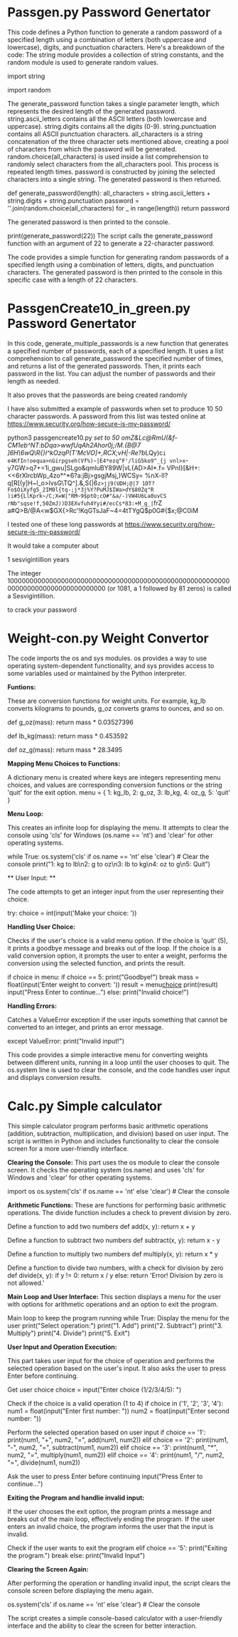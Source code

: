 # Passgen.py Password Genertator

This code defines a Python function to generate a random password of a specified length using a combination of letters (both uppercase and lowercase), digits, and punctuation characters. Here's a breakdown of the code:
The string module provides a collection of string constants, and the random module is used to generate random values.

import string

import random

The generate_password function takes a single parameter length, which represents the desired length of the generated password.
string.ascii_letters contains all the ASCII letters (both lowercase and uppercase).
string.digits contains all the digits (0-9).
string.punctuation contains all ASCII punctuation characters.
all_characters is a string concatenation of the three character sets mentioned above, creating a pool of characters from which the password will be generated.
random.choice(all_characters) is used inside a list comprehension to randomly select characters from the all_characters pool. This process is repeated length times.
password is constructed by joining the selected characters into a single string.
The generated password is then returned.


def generate_password(length):
    all_characters = string.ascii_letters + string.digits + string.punctuation
    password = ''.join(random.choice(all_characters) for _ in range(length))
    return password

The generated password is then printed to the console.

print(generate_password(22))
The script calls the generate_password function with an argument of 22 to generate a 22-character password.

The code provides a simple function for generating random passwords of a specified length using a combination of letters, digits, and punctuation characters. The generated password is then printed to the console in this specific case with a length of 22 characters.

# PassgenCreate10_in_green.py Password Genertator

In this code, generate_multiple_passwords is a new function that generates a specified number of passwords, each of a specified length. It uses a list comprehension to call generate_password the specified number of times, and returns a list of the generated passwords. Then, it prints each password in the list. You can adjust the number of passwords and their length as needed.

It also proves that the passwords are being created randomly

I have also submitted a example of passwords when set to produce 10 50 character passwords. A password from this list was tested online at https://www.security.org/how-secure-is-my-password/

python3 passgencreate10.py *set to 50
omZ&Lc@RmU(&f-CM1eb^NT:bDqa>wwfUqAh2Ahor0j;/M.{B@7
]_6H\6wQ_\R{}l^kOzqP(T'McVO]+,RCX;vH|-Re?b*LQy)c`i
e4KfIn!oequa>nGirpgseh(Vf%)~|E4*ezq^F'/liG5ko9^_{j
vnl>x`-y7GW>q7+=1i_gwu]SLgo&qmluBY89W|vL{AD>AI*.f=
VPnI}[&H+:<<6rXlrcbWp_4zo*^*6?a:jBj>gsgjMsj,}WCSy=
%nX-lI?q[R[(y]H~l_o>lvsG\TQ^].&,S{|6`z>jj9(UDH;@|7
1OT?Fo$OiXyfg5_2IM0l{tq-;j*3j%Y?PuMJ$IWa>dY$80Zq"R
)i#5{LlKprk~/C;X=W|"RM~9$ptO;cO#"&a/-)VW4U6La0uvCS
rNb"sqse!f,50ZmJ))D3EXvfuh4Yyi#/ecCs*83:+M_g_|`frZ
a#Q>B/@A<w$GX{>Rc'!KqGTsJaF~4=4tTYgQ$p0G#{$x;@C0iM

I tested one of these long passwords at 
https://www.security.org/how-secure-is-my-password/

It would take a computer about

1 sesvigintillion years 

The integer 1000000000000000000000000000000000000000000000000000000000000000000000000000000000 (or 1081, a 1 followed by 81 zeros) is called a Sesvigintillion.

to crack your password
# Weight-con.py Weight Convertor

The code imports the os and sys modules. os provides a way to use operating system-dependent functionality, and sys provides access to some variables used or maintained by the Python interpreter.

**Funtions:**

These are conversion functions for weight units. For example, kg_lb converts kilograms to pounds, g_oz converts grams to ounces, and so on.

def g_oz(mass):
    return mass * 0.03527396

def lb_kg(mass):
    return mass * 0.453592

def oz_g(mass):
    return mass * 28.3495

**Mapping Menu Choices to Functions:**

A dictionary menu is created where keys are integers representing menu choices, and values are corresponding conversion functions or the string 'quit' for the exit option.
menu = {
    1: kg_lb,
    2: g_oz,
    3: lb_kg,
    4: oz_g,
    5: 'quit'
}

**Menu Loop:**

This creates an infinite loop for displaying the menu. It attempts to clear the console using 'cls' for Windows (os.name == 'nt') and 'clear' for other operating systems.

while True:
    os.system('cls' if os.name == 'nt' else 'clear')  # Clear the console
    print("1: kg to lb\n2: g to oz\n3: lb to kg\n4: oz to g\n5: Quit")

** User Input: **

The code attempts to get an integer input from the user representing their choice.

try:
    choice = int(input('Make your choice: '))

**Handling User Choice:**

Checks if the user's choice is a valid menu option. If the choice is 'quit' (5), it prints a goodbye message and breaks out of the loop.
If the choice is a valid conversion option, it prompts the user to enter a weight, performs the conversion using the selected function, and prints the result.

if choice in menu:
    if choice == 5:
        print("Goodbye!")
        break
    mass = float(input('Enter weight to convert: '))
    result = menu[choice](mass)
    print(result)
    input("Press Enter to continue...")
else:
    print("Invalid choice!")

**Handling Errors:**

Catches a ValueError exception if the user inputs something that cannot be converted to an integer, and prints an error message.

except ValueError:
    print("Invalid input!")

This code provides a simple interactive menu for converting weights between different units, running in a loop until the user chooses to quit. The os.system line is used to clear the console, and the code handles user input and displays conversion results.

# Calc.py Simple calculator 

This simple calculator program performs basic arithmetic operations (addition, subtraction, multiplication, and division) based on user input. The script is written in Python and includes functionality to clear the console screen for a more user-friendly interface.

**Clearing the Console:**
This part uses the os module to clear the console screen. It checks the operating system (os.name) and uses 'cls' for Windows and 'clear' for other operating systems.

import os
os.system('cls' if os.name == 'nt' else 'clear')  # Clear the console

**Arithmetic Functions:**
These are functions for performing basic arithmetic operations. The divide function includes a check to prevent division by zero.

Define a function to add two numbers
def add(x, y):
    return x + y

Define a function to subtract two numbers
def subtract(x, y):
    return x - y

Define a function to multiply two numbers
def multiply(x, y):
    return x * y

Define a function to divide two numbers, with a check for division by zero
def divide(x, y):
    if y != 0:
        return x / y
    else:
        return 'Error! Division by zero is not allowed.'

**Main Loop and User Interface:**
This section displays a menu for the user with options for arithmetic operations and an option to exit the program.

Main loop to keep the program running
while True:
    Display the menu for the user
    print("Select operation:")
    print("1. Add")
    print("2. Subtract")
    print("3. Multiply")
    print("4. Divide")
    print("5. Exit")

**User Input and Operation Execution:**

This part takes user input for the choice of operation and performs the selected operation based on the user's input. It also asks the user to press Enter before continuing.

Get user choice
    choice = input("Enter choice (1/2/3/4/5): ")

Check if the choice is a valid operation (1 to 4)
    if choice in ('1', '2', '3', '4'):
        num1 = float(input("Enter first number: "))
        num2 = float(input("Enter second number: "))

Perform the selected operation based on user input
        if choice == '1':
            print(num1, "+", num2, "=", add(num1, num2))
        elif choice == '2':
            print(num1, "-", num2, "=", subtract(num1, num2))
        elif choice == '3':
            print(num1, "*", num2, "=", multiply(num1, num2))
        elif choice == '4':
            print(num1, "/", num2, "=", divide(num1, num2))

Ask the user to press Enter before continuing
        input("Press Enter to continue...")

**Exiting the Program and handlie invalid input:**  

If the user chooses the exit option, the program prints a message and breaks out of the main loop, effectively ending the program.
If the user enters an invalid choice, the program informs the user that the input is invalid.

Check if the user wants to exit the program
    elif choice == '5':
        print("Exiting the program.")
        break
    else:
        print("Invalid Input")

**Clearing the Screen Again:**

After performing the operation or handling invalid input, the script clears the console screen before displaying the menu again.

os.system('cls' if os.name == 'nt' else 'clear')  # Clear the console

The script creates a simple console-based calculator with a user-friendly interface and the ability to clear the screen for better interaction.
